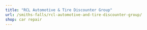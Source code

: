 ```yaml
---
title: "RCL Automotive & Tire Discounter Group"
url: /smiths-falls/rcl-automotive-and-tire-discounter-group/
shop: car repair
---
```

